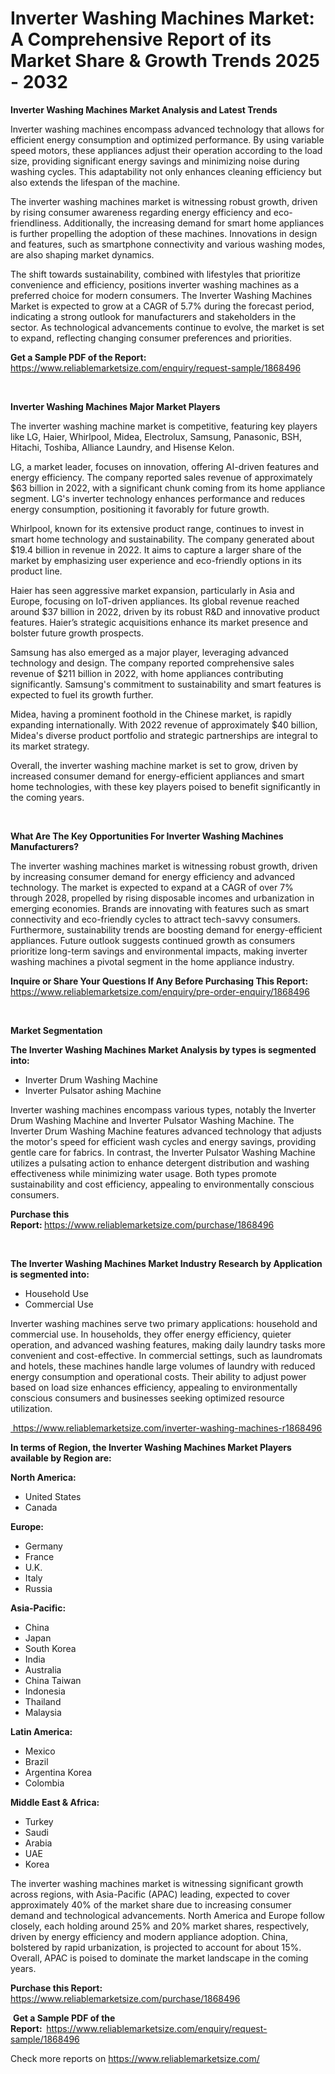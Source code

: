<p><h1>Inverter Washing Machines Market: A Comprehensive Report of its Market Share & Growth Trends 2025 - 2032</h1></p><p><strong>Inverter Washing Machines Market Analysis and Latest Trends</strong></p>
<p><p>Inverter washing machines encompass advanced technology that allows for efficient energy consumption and optimized performance. By using variable speed motors, these appliances adjust their operation according to the load size, providing significant energy savings and minimizing noise during washing cycles. This adaptability not only enhances cleaning efficiency but also extends the lifespan of the machine.</p><p>The inverter washing machines market is witnessing robust growth, driven by rising consumer awareness regarding energy efficiency and eco-friendliness. Additionally, the increasing demand for smart home appliances is further propelling the adoption of these machines. Innovations in design and features, such as smartphone connectivity and various washing modes, are also shaping market dynamics. </p><p>The shift towards sustainability, combined with lifestyles that prioritize convenience and efficiency, positions inverter washing machines as a preferred choice for modern consumers. The Inverter Washing Machines Market is expected to grow at a CAGR of 5.7% during the forecast period, indicating a strong outlook for manufacturers and stakeholders in the sector. As technological advancements continue to evolve, the market is set to expand, reflecting changing consumer preferences and priorities.</p></p>
<p><strong>Get a Sample PDF of the Report:&nbsp;</strong> <a href="https://www.reliablemarketsize.com/enquiry/request-sample/1868496?utm_campaign=1995&utm_medium=2&utm_source=Github&utm_content=ia&utm_term=05022025&utm_id=inverter-washing-machines">https://www.reliablemarketsize.com/enquiry/request-sample/1868496</a></p>
<p>&nbsp;</p>
<p><strong>Inverter Washing Machines Major Market Players</strong></p>
<p><p>The inverter washing machine market is competitive, featuring key players like LG, Haier, Whirlpool, Midea, Electrolux, Samsung, Panasonic, BSH, Hitachi, Toshiba, Alliance Laundry, and Hisense Kelon. </p><p>LG, a market leader, focuses on innovation, offering AI-driven features and energy efficiency. The company reported sales revenue of approximately $63 billion in 2022, with a significant chunk coming from its home appliance segment. LG's inverter technology enhances performance and reduces energy consumption, positioning it favorably for future growth.</p><p>Whirlpool, known for its extensive product range, continues to invest in smart home technology and sustainability. The company generated about $19.4 billion in revenue in 2022. It aims to capture a larger share of the market by emphasizing user experience and eco-friendly options in its product line.</p><p>Haier has seen aggressive market expansion, particularly in Asia and Europe, focusing on IoT-driven appliances. Its global revenue reached around $37 billion in 2022, driven by its robust R&D and innovative product features. Haier’s strategic acquisitions enhance its market presence and bolster future growth prospects.</p><p>Samsung has also emerged as a major player, leveraging advanced technology and design. The company reported comprehensive sales revenue of $211 billion in 2022, with home appliances contributing significantly. Samsung's commitment to sustainability and smart features is expected to fuel its growth further.</p><p>Midea, having a prominent foothold in the Chinese market, is rapidly expanding internationally. With 2022 revenue of approximately $40 billion, Midea's diverse product portfolio and strategic partnerships are integral to its market strategy.</p><p>Overall, the inverter washing machine market is set to grow, driven by increased consumer demand for energy-efficient appliances and smart home technologies, with these key players poised to benefit significantly in the coming years.</p></p>
<p>&nbsp;</p>
<p><strong>What Are The Key Opportunities For Inverter Washing Machines Manufacturers?</strong></p>
<p><p>The inverter washing machines market is witnessing robust growth, driven by increasing consumer demand for energy efficiency and advanced technology. The market is expected to expand at a CAGR of over 7% through 2028, propelled by rising disposable incomes and urbanization in emerging economies. Brands are innovating with features such as smart connectivity and eco-friendly cycles to attract tech-savvy consumers. Furthermore, sustainability trends are boosting demand for energy-efficient appliances. Future outlook suggests continued growth as consumers prioritize long-term savings and environmental impacts, making inverter washing machines a pivotal segment in the home appliance industry.</p></p>
<p><strong>Inquire or Share Your Questions If Any Before Purchasing This Report:</strong> <a href="https://www.reliablemarketsize.com/enquiry/pre-order-enquiry/1868496?utm_campaign=1995&utm_medium=2&utm_source=Github&utm_content=ia&utm_term=05022025&utm_id=inverter-washing-machines">https://www.reliablemarketsize.com/enquiry/pre-order-enquiry/1868496</a></p>
<p>&nbsp;</p>
<p><strong>Market Segmentation</strong></p>
<p><strong>The Inverter Washing Machines Market Analysis by types is segmented into:</strong></p>
<p><ul><li>Inverter Drum Washing Machine</li><li>Inverter Pulsator ashing Machine</li></ul></p>
<p><p>Inverter washing machines encompass various types, notably the Inverter Drum Washing Machine and Inverter Pulsator Washing Machine. The Inverter Drum Washing Machine features advanced technology that adjusts the motor's speed for efficient wash cycles and energy savings, providing gentle care for fabrics. In contrast, the Inverter Pulsator Washing Machine utilizes a pulsating action to enhance detergent distribution and washing effectiveness while minimizing water usage. Both types promote sustainability and cost efficiency, appealing to environmentally conscious consumers.</p></p>
<p><strong>Purchase this Report:&nbsp;</strong><a href="https://www.reliablemarketsize.com/purchase/1868496?utm_campaign=1995&utm_medium=2&utm_source=Github&utm_content=ia&utm_term=05022025&utm_id=inverter-washing-machines">https://www.reliablemarketsize.com/purchase/1868496</a></p>
<p>&nbsp;</p>
<p><strong>The Inverter Washing Machines Market Industry Research by Application is segmented into:</strong></p>
<p><ul><li>Household Use</li><li>Commercial Use</li></ul></p>
<p><p>Inverter washing machines serve two primary applications: household and commercial use. In households, they offer energy efficiency, quieter operation, and advanced washing features, making daily laundry tasks more convenient and cost-effective. In commercial settings, such as laundromats and hotels, these machines handle large volumes of laundry with reduced energy consumption and operational costs. Their ability to adjust power based on load size enhances efficiency, appealing to environmentally conscious consumers and businesses seeking optimized resource utilization.</p></p>
<p><a href="https://www.reliablemarketsize.com/inverter-washing-machines-r1868496?utm_campaign=1995&utm_medium=2&utm_source=Github&utm_content=ia&utm_term=05022025&utm_id=inverter-washing-machines">&nbsp;https://www.reliablemarketsize.com/inverter-washing-machines-r1868496</a></p>
<p><strong>In terms of Region, the Inverter Washing Machines Market Players available by Region are:</strong></p>
<p>
    <p> <strong> North America: </strong>
        <ul>
            <li>United States</li>
            <li>Canada</li>
        </ul>
        </p> 
    <p> <strong> Europe: </strong>
        <ul>
            <li>Germany</li>
            <li>France</li>
            <li>U.K.</li>
            <li>Italy</li>
            <li>Russia</li>
        </ul>
        </p> 
    <p> <strong> Asia-Pacific: </strong>
        <ul>
            <li>China</li>
            <li>Japan</li>
            <li>South Korea</li>
            <li>India</li>
            <li>Australia</li>
            <li>China Taiwan</li>
            <li>Indonesia</li>
            <li>Thailand</li>
            <li>Malaysia</li>
        </ul>
        </p> 
    <p> <strong> Latin America: </strong>
        <ul>
            <li>Mexico</li>
            <li>Brazil</li>
            <li>Argentina Korea</li>
            <li>Colombia</li>
        </ul>
        </p> 
    <p> <strong> Middle East & Africa: </strong>
        <ul>
            <li>Turkey</li>
            <li>Saudi</li>
            <li>Arabia</li>
            <li>UAE</li>
            <li>Korea</li>
        </ul>
    </p>
    </p>
<p><p>The inverter washing machines market is witnessing significant growth across regions, with Asia-Pacific (APAC) leading, expected to cover approximately 40% of the market share due to increasing consumer demand and technological advancements. North America and Europe follow closely, each holding around 25% and 20% market shares, respectively, driven by energy efficiency and modern appliance adoption. China, bolstered by rapid urbanization, is projected to account for about 15%. Overall, APAC is poised to dominate the market landscape in the coming years.</p></p>
<p><strong>Purchase this Report: </strong><a href="https://www.reliablemarketsize.com/purchase/1868496?utm_campaign=1995&utm_medium=2&utm_source=Github&utm_content=ia&utm_term=05022025&utm_id=inverter-washing-machines">https://www.reliablemarketsize.com/purchase/1868496</a></p>
<p>&nbsp;<strong>Get a Sample PDF of the Report:&nbsp;&nbsp;</strong><a href="https://www.reliablemarketsize.com/enquiry/request-sample/1868496?utm_campaign=1995&utm_medium=2&utm_source=Github&utm_content=ia&utm_term=05022025&utm_id=inverter-washing-machines">https://www.reliablemarketsize.com/enquiry/request-sample/1868496</a></p>
<p><strong></strong></p>
<p>Check more reports on <a href="https://www.reliablemarketsize.com/?utm_campaign=1995&utm_medium=2&utm_source=Github&utm_content=ia&utm_term=05022025&utm_id=inverter-washing-machines">https://www.reliablemarketsize.com/</a></p>